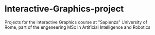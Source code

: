 # Interactive-Graphics-project
Projects for the Interactive Graphics course at "Sapienza" University of Rome, part of the engeneering MSc in Artificial Intelligence and Robotics
